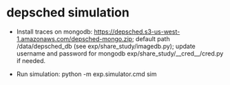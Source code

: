 # depsched simulation

- Install traces on mongodb: https://depsched.s3-us-west-1.amazonaws.com/depsched-mongo.zip; default path /data/depsched_db (see exp/share_study/imagedb.py); update username and password for mongodb exp/share_study/\_\_cred\_\_/cred.py if needed.

- Run simulation: python -m exp.simulator.cmd sim
